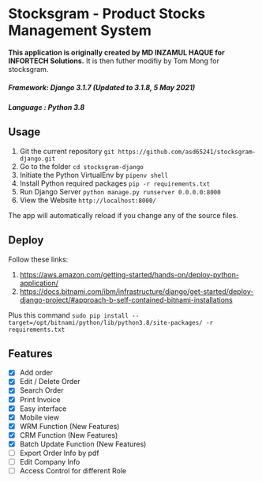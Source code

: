 # Stocksgram - Product Stocks Management System

**This application is originally created by MD INZAMUL HAQUE for INFORTECH Solutions.** It is then futher modifiy by Tom Mong for stocksgram. <br>

##### Framework: Django 3.1.7 (Updated to 3.1.8, 5 May 2021)
##### Language : Python 3.8

## Usage

1. Git the current repository `git https://github.com/asd65241/stocksgram-django.git`
2. Go to the folder `cd stocksgram-django`
3. Initiate the Python VirtualEnv by `pipenv shell`
4. Install Python required packages `pip -r requirements.txt`
5. Run Django Server `python manage.py runserver 0.0.0.0:8000`
6. View the Website `http://localhost:8000/`

The app will automatically reload if you change any of the source files.

## Deploy

Follow these links: 
1. https://aws.amazon.com/getting-started/hands-on/deploy-python-application/
2. https://docs.bitnami.com/ibm/infrastructure/django/get-started/deploy-django-project/#approach-b-self-contained-bitnami-installations

Plus this command
`sudo pip install --target=/opt/bitnami/python/lib/python3.8/site-packages/ -r requirements.txt`

## Features
- [x] Add order
- [x] Edit / Delete Order
- [x] Search Order
- [x] Print Invoice
- [x] Easy interface
- [x] Mobile view
- [x] WRM Function (New Features)
- [x] CRM Function (New Features)
- [x] Batch Update Function (New Features)
- [ ] Export Order Info by pdf
- [ ] Edit Company Info
- [ ] Access Control for different Role
